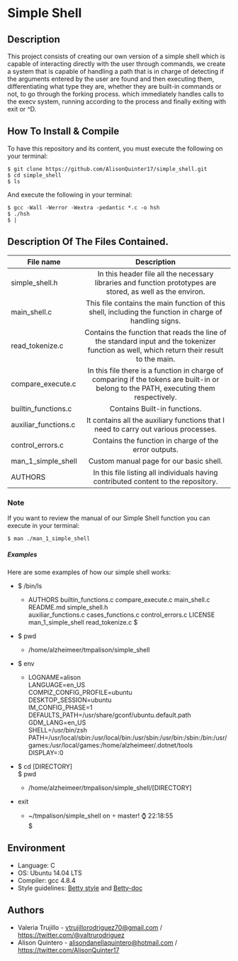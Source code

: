 # Simple Shell

## Description

This project consists of creating our own version of a simple shell which is capable of interacting directly with the user through commands, we
create a system that is capable of handling a path that is in charge
of detecting if the arguments entered by the user are found and then
executing them, differentiating what type they are, whether they are
built-in commands or not, to go through the forking process. which
immediately handles calls to the execv system, running according to
the process and finally exiting with exit or ^D.

## How To Install & Compile ##
To have this repository and its content, you must execute the following on
your terminal:
~~~
$ git clone https://github.com/AlisonQuinter17/simple_shell.git
$ cd simple_shell
$ ls
~~~

And execute the following in your terminal:
~~~
$ gcc -Wall -Werror -Wextra -pedantic *.c -o hsh
$ ./hsh
$ |
~~~

## Description Of The Files Contained. ##

| File  name   | Description   |
| ------------- |:-------------:|
| simple_shell.h | In this header file all the necessary libraries and function prototypes are stored, as well as the environ. |
| main_shell.c      | This file contains the main function of this shell, including the function in charge of handling signs. |
| read_tokenize.c    | Contains the function that reads the line of the standard input and the tokenizer function as well, which return their result to the main. |
| compare_execute.c    | In this file there is a function in charge of comparing if the tokens are built-in or belong to the PATH, executing them respectively. |
| builtin_functions.c | Contains Built-in functions. |
| auxiliar_functions.c | It contains all the auxiliary functions that I need to carry out various processes. |
| control_errors.c | Contains the function in charge of the error outputs. |
| man_1_simple_shell   | Custom manual page for our basic shell.|
| AUTHORS   | In this file listing all individuals having contributed content to the repository.|

### Note ###
If you want to review the manual of our Simple Shell function you can execute
in your terminal:
~~~
$ man ./man_1_simple_shell
~~~

##### Examples #####
Here are some examples of how our simple shell works:

- $ /bin/ls
  + AUTHORS builtin_functions.c compare_execute.c main_shell.c README.md simple_shell.h  
    auxiliar_functions.c cases_functions.c control_errors.c LICENSE man_1_simple_shell read_tokenize.c
  $

- $ pwd
  + /home/alzheimeer/tmpalison/simple_shell

- $ env
  + LOGNAME=alison  
    LANGUAGE=en_US  
    COMPIZ_CONFIG_PROFILE=ubuntu  
    DESKTOP_SESSION=ubuntu  
    IM_CONFIG_PHASE=1  
    DEFAULTS_PATH=/usr/share/gconf/ubuntu.default.path  
    GDM_LANG=en_US  
    SHELL=/usr/bin/zsh  
    PATH=/usr/local/sbin:/usr/local/bin:/usr/sbin:/usr/bin:/sbin:/bin:/usr/games:/usr/local/games:/home/alzheimeer/.dotnet/tools  
    DISPLAY=:0

- $ cd [DIRECTORY]  
  $ pwd
  + /home/alzheimeer/tmpalison/simple_shell/[DIRECTORY]

- exit
  + ~/tmpalison/simple_shell on  master! ⌚ 22:18:55  
  $

## Environment ##
* Language: C
* OS: Ubuntu 14.04 LTS
* Compiler: gcc 4.8.4
* Style guidelines: [Betty style](https://github.com/holbertonschool/Betty/wiki)
and
[Betty-doc](https://github.com/holbertonschool/Betty/blob/master/betty-doc.pl)

## Authors

- Valeria Trujillo - vtrujillorodriguez70@gmail.com / https://twitter.com/@valtrurodriguez
- Alison Quintero - alisondanellaquintero@hotmail.com / https://twitter.com/AlisonQuinter17
